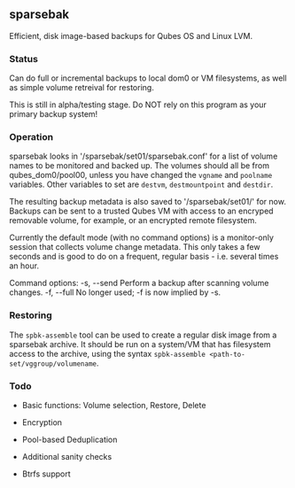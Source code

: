 ## sparsebak

Efficient, disk image-based backups for Qubes OS and Linux LVM.

### Status

Can do full or incremental backups to local dom0 or VM filesystems, as well as
simple volume retreival for restoring.

This is still in alpha/testing stage. Do NOT rely on this program as your primary backup system!

### Operation

sparsebak looks in '/sparsebak/set01/sparsebak.conf' for a list of volume names to
be monitored and backed up. The volumes should all be from qubes_dom0/pool00,
unless you have changed the `vgname` and `poolname` variables. Other variables to
set are `destvm`, `destmountpoint` and `destdir`.

The resulting backup metadata is also saved to '/sparsebak/set01/' for now. Backups
can be sent to a trusted Qubes VM with access to an
encryped removable volume, for example, or an encrypted remote filesystem.

Currently the default mode (with no command options) is a monitor-only session
that collects volume change metadata. This only takes a few seconds and is good
to do on a frequent, regular basis - i.e. several times an hour.

Command options:
  -s, --send    Perform a backup after scanning volume changes.
  -f, --full    No longer used; -f is now implied by -s.

### Restoring

The `spbk-assemble` tool can be used to create a regular disk image from a
sparsebak archive. It should be run on a system/VM that has filesystem access
to the archive, using the syntax `spbk-assemble <path-to-set/vggroup/volumename`.

### Todo

* Basic functions: Volume selection, Restore, Delete

* Encryption

* Pool-based Deduplication

* Additional sanity checks

* Btrfs support
